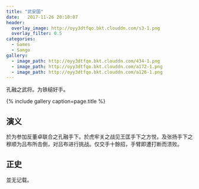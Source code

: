 ```yaml
---
title: "武安国"
date:   2017-11-26 20:10:07
header:
  overlay_image: http://oyy3dtfqo.bkt.clouddn.com/s3-1.png
  overlay_filter: 0.5
categories:
  - Games
  - Sango
gallery:
  - image_path: http://oyy3dtfqo.bkt.clouddn.com/434-1.png
  - image_path: http://oyy3dtfqo.bkt.clouddn.com/a172-1.png
  - image_path: http://oyy3dtfqo.bkt.clouddn.com/a126-1.png
---
```


孔融之武将。为铁槌好手。

{% include gallery caption=page.title %}

## 演义

於为参加反董卓联合之孔融手下。於虎牢关之战见王匡手下之方悦，及张扬手下之穆顺为吕布所击倒，对吕布进行挑战。仅交手十餘招，手臂即遭打断而溃败。

## 正史

並无记载。